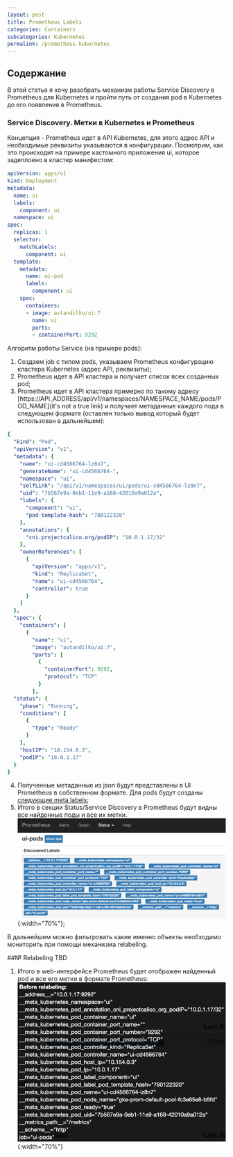 ```yaml
---
layout: post
title: Prometheus Labels
categories: Containers
subcategories: Kubernetes
permalink: /prometheus-kubernetes
---
```


## Содержание

В этой статье я хочу разобрать механизм работы Service Discovery в Prometheus для Kubernetes и пройти путь от создания pod в Kubernetes до его появления в Prometheus.

### Service Discovery. Метки в Kubernetes и Prometheus

Концепция - Prometheus идет в API Kubernetes, для этого адрес API и необходимые реквизиты указываются в конфигурации. Посмотрим, как это происходит на примере кастомного приложения ui, которое задеплоено в кластер манифестом:

```yaml
apiVersion: apps/v1
kind: Deployment
metadata:
  name: ui
  labels:
    component: ui
  namespace: ui
spec:
  replicas: 1
  selector:
    matchLabels:
      component: ui
  template:
    metadata:
      name: ui-pod
      labels:
        component: ui
    spec:
      containers:
      - image: avtandilko/ui:7
        name: ui
        ports:
        - containerPort: 9292
```

Алгоритм работы Service (на примере pods):

1. Создаем job с типом pods, указываем Prometheus конфигурацию кластера Kubernetes (адрес API, реквизиты);
2. Prometheus идет в API кластера и получает список всех созданных pod;
3. Prometheus идет в API кластера примерно по такому адресу [https://API_ADDRESS/api/v1/namespaces/NAMESPACE_NAME/pods/POD_NAME](it's not a true link) и получает метаданные каждого пода в следующем формате (оставлен только вывод который будет использован в дальнейшем):

```yaml
{
  "kind": "Pod",
  "apiVersion": "v1",
  "metadata": {
    "name": "ui-cd4566764-lz8n7",
    "generateName": "ui-cd4566764-",
    "namespace": "ui",
    "selfLink": "/api/v1/namespaces/ui/pods/ui-cd4566764-lz8n7",
    "uid": "7b567e9a-0eb1-11e9-a168-42010a9a012a",
    "labels": {
      "component": "ui",
      "pod-template-hash": "780122320"
    },
    "annotations": {
      "cni.projectcalico.org/podIP": "10.0.1.17/32"
    },
    "ownerReferences": [
      {
        "apiVersion": "apps/v1",
        "kind": "ReplicaSet",
        "name": "ui-cd4566764",
        "controller": true
      }
    ]
  },
  "spec": {
    "containers": [
      {
        "name": "ui",
        "image": "avtandilko/ui:7",
        "ports": [
          {
            "containerPort": 9292,
            "protocol": "TCP"
          }
        ],
  "status": {
    "phase": "Running",
    "conditions": [
      {
        "type": "Ready"
      }
    ],
    "hostIP": "10.154.0.3",
    "podIP": "10.0.1.17"
  }
}
```
4. Полученные метаданные из json будут представлены в UI Prometheus в собственном формате. Для pods будут созданы [следующие meta labels](https://prometheus.io/docs/prometheus/latest/configuration/configuration/#pod);
5. Итого в секции Status/Service Discovery в Prometheus будут видны все найденные поды и все их метки.
![prometheus-status-sd](public/prometheus-status-sd.png){:width="70%"};

В дальнейшем можно фильтровать какие именно объекты необходимо мониторить при помощи механизма relabeling.

##№ Relabeling
TBD
1. Итого в web-интерфейсе Prometheus будет отображен найденный pod и все его метки в формате Prometheus:
![prometheus-target](public/prometheus-target.png){:width="70%"}